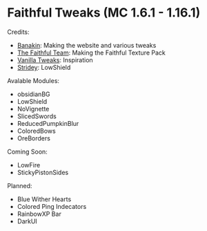 # Faithful Tweaks (MC 1.6.1 - 1.16.1)

Credits:
- [Banakin](https://banakin.github.io): Making the website and various tweaks
- [The Faithful Team](https://faithful.team/): Making the Faithful Texture Pack
- [Vanilla Tweaks](https://vanillatweaks.net/picker/resource-packs/): Inspiration
- [Stridey](https://www.planetminecraft.com/member/stridey/): LowShield

Avalable Modules:
- obsidianBG
- LowShield
- NoVignette
- SlicedSwords
- ReducedPumpkinBlur
- ColoredBows
- OreBorders

Coming Soon:
- LowFire
- StickyPistonSides

Planned:
- Blue Wither Hearts
- Colored Ping Indecators
- RainbowXP Bar
- DarkUI